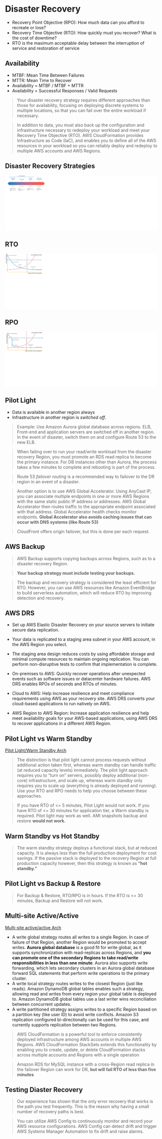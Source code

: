 # Disaster Recovery

- Recovery Point Objective (RPO): How much data can you afford to recreate or lose?
- Recovery Time Objective (RTO): How quickly must you recover? What is the cost of downtime? 
- RTO is the maximum acceptable delay between the interruption of service and restoration of service  

## Availability

- MTBF: Mean Time Between Failures
- MTTR: Mean Time to Recover
- Availability = MTBF / MTBF + MTTR
- Availability = Successful Responses / Valid Requests

> Your disaster recovery strategy requires different approaches than
those for availability, focusing on deploying discrete systems to multiple locations, so that you can fail
over the entire workload if necessary.

> In addition to data, you must also back up the configuration and infrastructure necessary to redeploy
your workload and meet your Recovery Time Objective (RTO). AWS CloudFormation provides
Infrastructure as Code (IaC), and enables you to define all of the AWS resources in your workload so
you can reliably deploy and redeploy to multiple AWS accounts and AWS Regions.

## Disaster Recovery Strategies

![DR Strategies](../images/disaster_recovery_strategies.png)

## RTO


![RTO](../images/rto_tradeoff.png)

## RPO

![RPO](../images/rpo_tradeoff.png)

## Pilot Light

- Data is available in another region always
- Infrastructure in another region is _switched off_.

> Example: Use Amazon Aurora global database across regions. ELB, Front-end and application servers are switched off in another region. 
In the event of disaster, switch them on and configure Route 53 to the new ELB.

> When failing over to run your read/write workload from the disaster recovery Region, you must promote
an RDS read replica to become the primary instance. For DB instances other than Aurora, the process
takes a few minutes to complete and rebooting is part of the process.

> Route 53 *failover routing* is a recommended way to failover to the DR region in an event of a disaster.

> Another option is to use AWS Global Accelerator. Using AnyCast IP, you can associate multiple endpoints
in one or more AWS Regions with the same static public IP address or addresses. AWS Global Accelerator
then routes traffic to the appropriate endpoint associated with that address. Global Accelerator health checks monitor endpoints.
**Global Accelerator also avoids caching issues that can occur with DNS systems (like Route 53)**

> CloudFront offers origin failover, but this is done per each request.

## AWS Backup

> AWS Backup supports copying backups across Regions, such as to a disaster recovery Region.

> **Your backup strategy must include testing your backups.**

> The backup and recovery strategy is considered the least efficient for RTO. However, you can use AWS resources like Amazon EventBridge to build serverless automation, which will reduce RTO by improving detection and recovery.

## AWS DRS

- Set up AWS Elastic Disaster Recovery on your source servers to initiate secure data replication.
- Your data is replicated to a staging area subnet in your AWS account, in the AWS Region you select. 
- The staging area design reduces costs by using affordable storage and minimal compute resources to maintain ongoing replication. You can perform non-disruptive tests to confirm that implementation is complete.

- On-premises to AWS: Quickly recover operations after unexpected events such as software issues or datacenter hardware failures. AWS DRS enables RPOs of seconds and RTOs of minutes.
- Cloud to AWS: Help increase resilience and meet compliance requirements using AWS as your recovery site. AWS DRS converts your cloud-based applications to run natively on AWS.
- AWS Region to AWS Region: Increase application resilience and help meet availability goals for your AWS-based applications, using AWS DRS to recover applications in a different AWS Region.

## Pilot Light vs Warm Standby

[Pilot Light/Warm Standby Arch](]https://aws.amazon.com/blogs/architecture/disaster-recovery-dr-architecture-on-aws-part-iii-pilot-light-and-warm-standby/)

> The distinction is that pilot light cannot process requests without additional action taken
first, whereas warm standby can handle traffic (at reduced capacity levels) immediately. The pilot light
approach requires you to “turn on” servers, possibly deploy additional (non-core) infrastructure, and
scale up, whereas warm standby only requires you to scale up (everything is already deployed and
running). Use your RTO and RPO needs to help you choose between these approaches.

> If you have RTO of <= 5 minutes, Pilot Light would not work.
> If you have RTO of <= 30 minutes for application tier, a Warm standby is required. Pilot light may work as well. AMI snapshots backup and restore **would not work.**

## Warm Standby vs Hot Standby

> The warm standby strategy deploys a functional stack, but at reduced capacity. It is always less than the full production deployment for cost savings. 
> If the passive stack is deployed to the recovery Region at full production capacity however, then this strategy is known as **“hot standby.”**

## Pilot Light vs Backup & Restore

> For Backup & Restore, RTO/RPO is in hours. If the RTO is <= 30 minutes, Backup and Restore will not work. 

## Multi-site Active/Active

[Multi-site active/active Arch](https://aws.amazon.com/blogs/architecture/disaster-recovery-dr-architecture-on-aws-part-iv-multi-site-active-active/)

- A write global strategy routes all writes to a single Region. In case of failure of that Region, another
Region would be promoted to accept writes. **Aurora global database** is a good fit for write global,
as it supports synchronization with read-replicas across Regions, and **you can promote one of the
secondary Regions to take read/write responsibilities in less than one minute**. Aurora also supports
write forwarding, which lets secondary clusters in an Aurora global database forward SQL statements
that perform write operations to the primary cluster.
- A write local strategy routes writes to the closest Region (just like reads). Amazon DynamoDB global
tables enables such a strategy, allowing read and writes from every region your global table is
deployed to. Amazon DynamoDB global tables use a last writer wins reconciliation between concurrent
updates.
- A write partitioned strategy assigns writes to a specific Region based on a partition key (like user ID)
to avoid write conflicts. Amazon S3 replication configured bi-directionally can be used for this case,
and currently supports replication between two Regions.

> AWS CloudFormation is a powerful tool to enforce consistently deployed infrastructure among AWS
accounts in multiple AWS Regions. AWS CloudFormation StackSets extends this functionality by enabling
you to create, update, or delete CloudFormation stacks across multiple accounts and Regions with
a single operation

> Amazon RDS for MySQL instance with a cross-Region read replica in the failover Region can work for DR, **but will fail RTO of less than five minutes**

## Testing Diaster Recovery

> Our experience has shown that the only error recovery that works is the path you test frequently. This is
the reason why having a small number of recovery paths is best.

> You can utilize AWS Config to continuously monitor and record your AWS resource configurations. AWS
Config can detect drift and trigger AWS Systems Manager Automation to fix drift and raise alarms.
